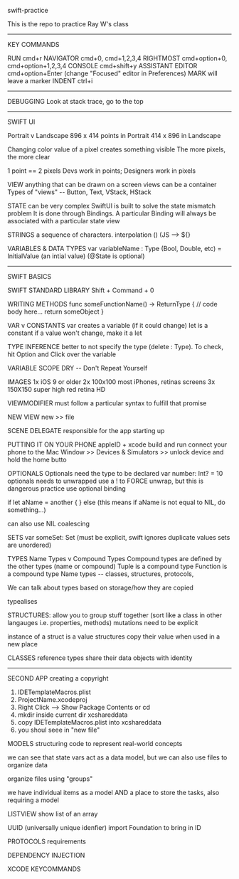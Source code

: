 swift-practice

This is the repo to practice Ray W's class

-----------------
KEY COMMANDS

RUN cmd+r
NAVIGATOR cmd+0, cmd+1,2,3,4
RIGHTMOST cmd+option+0, cmd+option+1,2,3,4
CONSOLE cmd+shift+y 
ASSISTANT EDITOR cmd+option+Enter (change "Focused" editor in Preferences)
MARK will leave a marker
INDENT ctrl+i

-----------------
DEBUGGING
Look at stack trace, go to the top

------------------
SWIFT UI

Portrait v Landscape
896 x 414 points in Portrait
414 x 896 in Landscape 

Changing color value of a pixel creates something visible
The more pixels, the more clear

1 point == 2 pixels
Devs work in points; Designers work in pixels

VIEW
anything that can be drawn on a screen
views can be a container
Types of "views" -- Button, Text, VStack, HStack

STATE 
can be very complex
SwiftUI is built to solve the state mismatch problem
It is done through Bindings. A particular Binding will always be associated with a particular state view

STRINGS
a sequence of characters.  interpolation \() (JS --> ${}  

VARIABLES & DATA TYPES
var variableName : Type (Bool, Double, etc) = InitialValue (an intial value) (@State is optional)

------------------
SWIFT BASICS

SWIFT STANDARD LIBRARY
Shift + Command + 0 

WRITING METHODS
func someFunctionName() -> ReturnType { 
	// code body here... 
	return someObject
}

VAR v CONSTANTS
var creates a variable (if it could change)
let is a constant
if a value won't change, make it a let

TYPE INFERENCE
better to not specify the type (delete : Type). To check, hit Option and Click over the variable

VARIABLE SCOPE
DRY -- Don't Repeat Yourself

IMAGES
1x iOS 9 or older
2x 100x100 most iPhones, retinas screens
3x 150X150 super high red retina HD

VIEWMODIFIER
must follow a particular syntax to fulfill that promise

NEW VIEW
new >> file

SCENE DELEGATE
responsible for the app starting up

PUTTING IT ON YOUR PHONE
appleID + xcode
build and run
connect your phone to the Mac
Window >> Devices & Simulators >> 
unlock device and hold the home butto


OPTIONALS
Optionals need the type to be declared
var number: Int? = 10
optionals needs to unwrapped
use a ! to FORCE unwrap, but this is dangerous practice
use optional binding

if let aName = another { } else 
(this means if aName is not equal to NIL, do something...)

can also use NIL coalescing

SETS
var someSet: Set<Int> (must be explicit, swift ignores duplicate values
sets are unordered)

TYPES
Name Types v Compound Types
Compound types are defined by the other types (name or compound)
Tuple is a compound type
Function is a compound type
Name types -- classes, structures, protocols, 

We can talk about types based on storage/how they are copied

typealises

STRUCTURES: allow you to group stuff together (sort like a class in other langauges i.e. properties, methods)
mutations need to be explicit

instance of a struct is a value
structures copy their value when used in a new place

CLASSES
reference types
share their data
objects with identity

---------------

SECOND APP 
creating a copyright
1. IDETemplateMacros.plist
2. ProjectName.xcodeproj
3. Right Click --> Show Package Contents or cd
4. mkdir inside current dir xcshareddata
5. copy IDETemplateMacros.plist into xcshareddata
6. you shoul seee in "new file"

MODELS
structuring code to represent real-world concepts

we can see that state vars act as a data model, but we can also use files to organize data

organize files using "groups"

we have individual items as a model AND a place to store the tasks, also requiring a model

LISTVIEW
show list of an array

UUID (universally unique idenfier)
import Foundation to bring in ID


PROTOCOLS
requirements

DEPENDENCY INJECTION



XCODE KEYCOMMANDS


